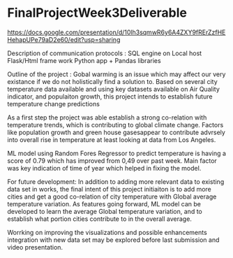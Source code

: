 # FinalProjectWeek3Deliverable

https://docs.google.com/presentation/d/10lh3sqmwR6y6A4ZXY9fRErZzfHEHehapUPe79aD2e60/edit?usp=sharing

Description of communication protocols : 
  SQL engine on Local host 
  Flask/Html frame work
  Python app + Pandas libraries

Outline of the project : Gobal warming is an issue which may affect our very existance if we do not holistically find a solution to. Based on several city temperature data available and using key datasets available on Air Quality indicator, and populaiton growth, this project intends to establish future temperature change predictions

As a first step the project was able establish a strong co-relation with temperature trends, which is contributing to global climate change.
Factors like population growth and green house gasesappear to contribute advrsely into overall rise in temperature at least looking at data from Los Angeles. 

ML model using Random Fores Regressor to predict temperature is having a score of 0.79 which has improved from 0,49 over past week.
Main factor was key indication of time of year which helped in fixing the model.

For future development: In addition to adding more relevant data to existing data set in works, the final intent of this project initiaiton is to add more cities and get a good co-relation of city temperature with Global average temperature variation. As features going forward, ML model can be developed to learn the average Global temperature variation, and to establish what portion cities contribute to in the overall average.

Worrking on improving the visualizations and possible enhancements integration with new data set may be explored before last submission and video presentation.
